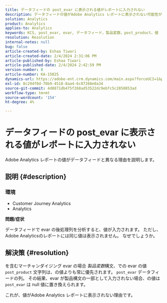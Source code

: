 ```yaml
---
title: データフィードの post_evar に表示される値がレポートに入力されない
description: データフィードの値がAdobe Analytics レポートに表示されない可能性がある理由を調べます。
solution: Analytics
product: Analytics
applies-to: Analytics
keywords: KCS, post_evar, evar, データフィード，製品変数，post_product，値
resolution: Resolution
internal-notes: null
bug: false
article-created-by: Eshaa Tiwari
article-created-date: 2/4/2024 2:31:06 PM
article-published-by: Eshaa Tiwari
article-published-date: 2/4/2024 2:42:59 PM
version-number: 8
article-number: KA-15025
dynamics-url: https://adobe-ent.crm.dynamics.com/main.aspx?forceUCI=1&pagetype=entityrecord&etn=knowledgearticle&id=e1d92807-6ac3-ee11-9079-6045bd006295
exl-id: 8c294f0d-70b9-4518-8aa4-6c87268e0a34
source-git-commit: 4d8871db475f268ad53522dc9ebfc5c2850853ad
workflow-type: tm+mt
source-wordcount: '154'
ht-degree: 4%

---
```


# データフィードの post_evar に表示される値がレポートに入力されない


Adobe Analytics レポートの値がデータフィードと異なる理由を説明します。

## 説明 {#description}


### <b>環境</b>

- Customer Journey Analytics
- Analytics


<b>問題/症状</b>

データフィードで evar の後処理列を分析すると、値が入力されます。 ただし、Adobe Analyticsのレポートには同じ値は表示されません。 なぜでしょうか。






## 解決策 {#resolution}


を含むマーチャンダイジング evar の場合 *製品変数*&#x200B;構文、での evar の値 `post_product` 文字列は、の値よりも常に優先されます。 `post_evar` データフィードの列。 その結果、evar が製品構文の一部として入力されない場合、の値は `post_evar` は null 値に置き換えられます。

これが、値がAdobe Analytics レポートに表示されない理由です。

